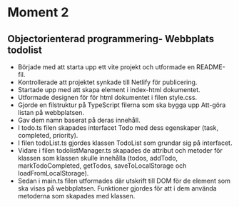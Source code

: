 # Moment 2
## Objectorienterad programmering- Webbplats todolist

- Började med att starta upp ett vite projekt och utformade en README-fil. 
- Kontrollerade att projektet synkade till Netlify för publicering. 
- Startade upp med att skapa element i index-html dokumentet. 
- Utformade designen för för html dokumentet i filen style.css. 
- Gjorde en filstruktur på TypeScript filerna som ska bygga upp Att-göra listan på webbplatsen.
- Gav dem namn baserat på deras innehåll.
- I todo.ts filen skapades interfacet Todo med dess egenskaper (task, completed, priority).
- I filen todoList.ts gjordes klassen TodoList som grundar sig på interfacet.
- Vidare i filen todolistManager.ts skapades de attribut och metoder för klassen som klassen skulle innehålla 
(todos, addTodo, markTodoCompleted, getTodos, saveToLocalStorage och loadFromLocalStorage).
- Sedan i main.ts filen utformades där utskrift till DOM för de element som ska visas på webbplatsen. Funktioner gjordes för att i dem använda metoderna som skapades med klassen. 